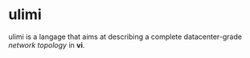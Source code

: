 # ulimi
ulimi is a langage that aims at describing a complete datacenter-grade *network topology* in **vi**.

